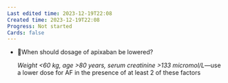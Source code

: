 ```yaml
---
Last edited time: 2023-12-19T22:08
Created time: 2023-12-19T22:08
Progress: Not started
Cards: false
---
```

- 🍒When should dosage of apixaban be lowered?
    
    _Weight <60 kg, age >80 years, serum creatinine >133 micromol/L_—use a lower dose for AF in the presence of at least 2 of these factors